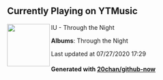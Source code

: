 ## Currently Playing on YTMusic

[<img align="left" width="100" src="https://lh3.googleusercontent.com/My1QVMpGzMwQmF6IprATeayjl5J_11wsN5xUvRTpNtBfQYjff1oTCw0Yf3pIFr5MPmEnWL-_wAUM89lTRA">](https://music.youtube.com/channel/UCTUR0sVEkD8T5MlSHqgaI_Q)

IU - Through the Night

**Albums**: Through the Night

Last updated at 07/27/2020 17:29

#### Generated with [20chan/github-now](https://github.com/20chan/github-now)


<!--
**20chan/20chan** is a ✨ _special_ ✨ repository because its `README.md` (this file) appears on your GitHub profile.

Here are some ideas to get you started:

- 🔭 I’m currently working on ...
- 🌱 I’m currently learning ...
- 👯 I’m looking to collaborate on ...
- 🤔 I’m looking for help with ...
- 💬 Ask me about ...
- 📫 How to reach me: ...
- 😄 Pronouns: ...
- ⚡ Fun fact: ...
-->
